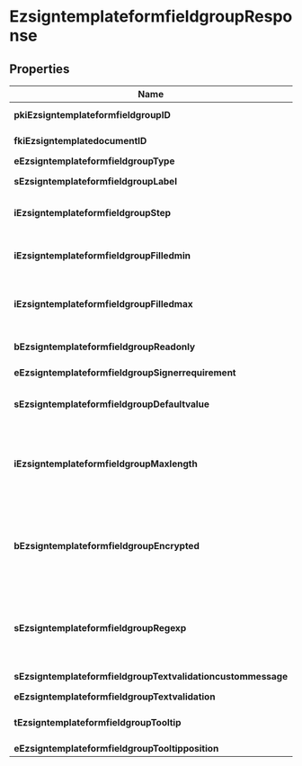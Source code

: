 
# EzsigntemplateformfieldgroupResponse

## Properties
| Name | Type | Description | Notes |
| ------------ | ------------- | ------------- | ------------- |
| **pkiEzsigntemplateformfieldgroupID** | **kotlin.Int** | The unique ID of the Ezsigntemplateformfieldgroup |  |
| **fkiEzsigntemplatedocumentID** | **kotlin.Int** | The unique ID of the Ezsigntemplatedocument |  |
| **eEzsigntemplateformfieldgroupType** | [**FieldEEzsigntemplateformfieldgroupType**](FieldEEzsigntemplateformfieldgroupType.md) |  |  |
| **sEzsigntemplateformfieldgroupLabel** | **kotlin.String** | The Label for the Ezsigntemplateformfieldgroup |  |
| **iEzsigntemplateformfieldgroupStep** | **kotlin.Int** | The step when the Ezsigntemplatesigner will be invited to fill the form fields |  |
| **iEzsigntemplateformfieldgroupFilledmin** | **kotlin.Int** | The minimum number of Ezsigntemplateformfield that must be filled in the Ezsigntemplateformfieldgroup |  |
| **iEzsigntemplateformfieldgroupFilledmax** | **kotlin.Int** | The maximum number of Ezsigntemplateformfield that must be filled in the Ezsigntemplateformfieldgroup |  |
| **bEzsigntemplateformfieldgroupReadonly** | **kotlin.Boolean** | Whether the Ezsigntemplateformfieldgroup is read only or not. |  |
| **eEzsigntemplateformfieldgroupSignerrequirement** | [**FieldEEzsigntemplateformfieldgroupSignerrequirement**](FieldEEzsigntemplateformfieldgroupSignerrequirement.md) |  |  [optional] |
| **sEzsigntemplateformfieldgroupDefaultvalue** | **kotlin.String** | The default value for the Ezsigntemplateformfieldgroup  You can use the codes below and they will be replaced at signature time.    | Code | Description | Example | | ------------------------- | ------------ | ------------ | | {sUserFirstname} | The first name of the contact | John | | {sUserLastname} | The last name of the contact | Doe | | {sUserJobtitle} | The job title | Sales Representative | | {sEmailAddress} | The email address | email@example.com | | {sPhoneE164} | A phone number in E.164 Format | +15149901516 | | {sPhoneE164Cell} | A phone number in E.164 Format | +15149901516 | |  [optional] |
| **iEzsigntemplateformfieldgroupMaxlength** | **kotlin.Int** | The maximum length for the value in the Ezsigntemplateformfieldgroup  This can only be set if eEzsigntemplateformfieldgroupType is **Text** or **Textarea** |  [optional] |
| **bEzsigntemplateformfieldgroupEncrypted** | **kotlin.Boolean** | Whether the Ezsigntemplateformfieldgroup is encrypted in the database or not. Encrypted values are not displayed on the Ezsigndocument. This can only be set if eEzsigntemplateformfieldgroupType is **Text** or **Textarea** |  [optional] |
| **sEzsigntemplateformfieldgroupRegexp** | **kotlin.String** | A regular expression to indicate what values are acceptable for the Ezsigntemplateformfieldgroup.  This can only be set if eEzsigntemplateformfieldgroupType is **Text** or **Textarea** |  [optional] |
| **sEzsigntemplateformfieldgroupTextvalidationcustommessage** | **kotlin.String** | Description of validation rule. Show by signatory. |  [optional] |
| **eEzsigntemplateformfieldgroupTextvalidation** | [**EnumTextvalidation**](EnumTextvalidation.md) |  |  [optional] |
| **tEzsigntemplateformfieldgroupTooltip** | **kotlin.String** | A tooltip that will be presented to Ezsigntemplatesigner about the Ezsigntemplateformfieldgroup |  [optional] |
| **eEzsigntemplateformfieldgroupTooltipposition** | [**FieldEEzsigntemplateformfieldgroupTooltipposition**](FieldEEzsigntemplateformfieldgroupTooltipposition.md) |  |  [optional] |



